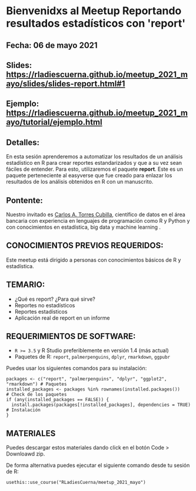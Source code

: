 # Bienvenidxs al Meetup Reportando resultados estadísticos con 'report'
## Fecha: 06 de mayo 2021
## Slides: https://rladiescuerna.github.io/meetup_2021_mayo/slides/slides-report.html#1
## Ejemplo: https://rladiescuerna.github.io/meetup_2021_mayo/tutorial/ejemplo.html

## Detalles:

En esta sesión aprenderemos a automatizar los resultados de un análisis estadístico en R para crear reportes estandarizados y que a su vez sean fáciles de entender. Para esto, utilizaremos el paquete **report**. Este es un paquete perteneciente al easyverse que fue creado para enlazar los resultados de los análisis obtenidos en R con un manuscrito. 

## Pontente:
Nuestro invitado es [Carlos A. Torres Cubilla](https://carlostorrescubila.github.io), científico de datos en el área bancaria con experiencia en lenguajes de programación como R y Python y con conocimientos en estadística, big data y machine learning . 

## CONOCIMIENTOS PREVIOS REQUERIDOS: 
Este meetup está dirigido a personas con conocimientos básicos de R y estadística. 

## TEMARIO:
- ¿Qué es report? ¿Para qué sirve?
- Reportes no estadísticos
- Reportes estadísticos
- Aplicación real de report en un informe

## REQUERIMIENTOS DE SOFTWARE:
- `R >= 3.5` y R Studio preferiblemente en versión 1.4 (más actual)
- Paquetes de R: `report`, `palmerpenguins`, `dplyr`, `rmarkdown`, `ggpubr`

Puedes usar los siguientes comandos para su instalación:
```
packages <- c("report", "palmerpenguins", "dplyr", "ggplot2", "rmarkdown") # Paquetes
installed_packages <- packages %in% rownames(installed.packages())         # Check de los paquetes
if (any(installed_packages == FALSE)) {
  install.packages(packages[!installed_packages], dependencies = TRUE)     # Instalación
}
```

## MATERIALES

Puedes descargar estos materiales dando click en el botón Code > Downloawd zip.

De forma alternativa puedes ejecutar el siguiente comando desde tu sesión de R:

```
usethis::use_course("RLadiesCuerna/meetup_2021_mayo")
```
